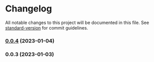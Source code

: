 # Changelog

All notable changes to this project will be documented in this file. See [standard-version](https://github.com/conventional-changelog/standard-version) for commit guidelines.

### [0.0.4](https://github.com/flanlabs/prometheus-types/compare/v0.0.3...v0.0.4) (2023-01-04)

### 0.0.3 (2023-01-03)

